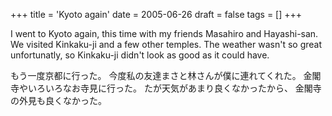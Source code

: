 +++
title = 'Kyoto again'
date = 2005-06-26
draft = false
tags = []
+++

I went to Kyoto again, this time with my friends Masahiro and Hayashi-san. 
We visited Kinkaku-ji and a few other temples. 
The weather wasn't so great unfortunatly, so Kinkaku-ji didn't look as good as it could have.

もう一度京都に行った。
今度私の友達まさと林さんが僕に連れてくれた。
金閣寺やいろいろなお寺見に行った。
たが天気があまり良くなかったから、
金閣寺の外見も良くなかった。

